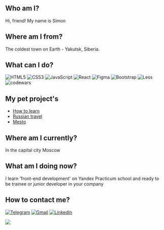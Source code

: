 ## Who am I?
Hi, friend! My name is Simon
## Where am I from?
The coldest town on Earth - Yakutsk, Siberia.
## What can I do?
   ![HTML5](https://img.shields.io/badge/html5-%23E34F26.svg?style=for-the-badge&logo=html5&logoColor=white)  ![CSS3](https://img.shields.io/badge/css3-%231572B6.svg?style=for-the-badge&logo=css3&logoColor=white) ![JavaScript](https://img.shields.io/badge/javascript-%23323330.svg?style=for-the-badge&logo=javascript&logoColor=%23F7DF1E) ![React](https://img.shields.io/badge/react-%2320232a.svg?style=for-the-badge&logo=react&logoColor=%2361DAFB)   ![Figma](https://img.shields.io/badge/figma-%23F24E1E.svg?style=for-the-badge&logo=figma&logoColor=white) 
   ![Bootstrap](https://img.shields.io/badge/bootstrap-%23563D7C.svg?style=for-the-badge&logo=bootstrap&logoColor=white)   ![Less](https://img.shields.io/badge/less-2B4C80?style=for-the-badge&logo=less&logoColor=white)
   ![codewars](https://www.codewars.com/users/simonssib/badges/small)

## My pet project's
- [How to learn](https://github.com/Simonssib/how-to-learn)
- [Russian travel](https://github.com/Simonssib/russian-travel)
- [Mesto](https://github.com/Simonssib/mesto)

## Where am I currently?
In the capital city Moscow

## What am I doing now?
I learn 'front-end development' on Yandex Practicum school and ready to be trainee or junior developer in your company

## How to contact me?
[![Telegram](https://img.shields.io/badge/Telegram-2CA5E0?style=for-the-badge&logo=telegram&logoColor=white)](https://t.me/s1mon_alek) [![Gmail](https://img.shields.io/badge/Gmail-D14836?style=for-the-badge&logo=gmail&logoColor=white)](mailto:alekseevsimon@gmail.com) [![LinkedIn](https://img.shields.io/badge/linkedin-%230077B5.svg?style=for-the-badge&logo=linkedin&logoColor=white)](https://www.linkedin.com/in/simon-alekseev-246382236)

![](https://komarev.com/ghpvc/?username=Simonssib&style=flat&color=blue&label=PROFILE+GUESTS)
